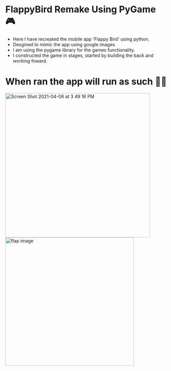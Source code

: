 # FlappyBird Remake Using PyGame 🎮

- Here I have recreated the mobile app 'Flappy Bird' using python.  
- Desgined to mimic the app using google images   
- I am using the pygame library for the games functionality.  
- I constructed the game in stages, started by building the back and working foward. 

# When ran the app will run as such 🏃‍♂️

<img width="450" alt="Screen Shot 2021-04-06 at 3 49 16 PM" src="https://user-images.githubusercontent.com/75183667/113721472-dc29a900-96ef-11eb-82dd-4e1ed5958fc3.png"> <img src="https://www.html5gamedevs.com/uploads/monthly_2016_01/create-flappy.gif.37dd63777772883116e35389fa73cd4b.gif" alt="flap image" width="400">
